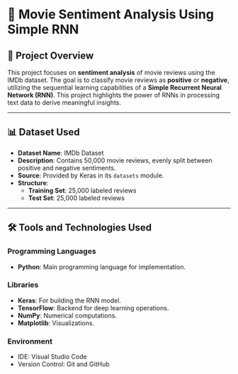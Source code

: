 # 🎥 Movie Sentiment Analysis Using Simple RNN

## 📌 Project Overview
This project focuses on **sentiment analysis** of movie reviews using the IMDb dataset. The goal is to classify movie reviews as **positive** or **negative**, utilizing the sequential learning capabilities of a **Simple Recurrent Neural Network (RNN)**. This project highlights the power of RNNs in processing text data to derive meaningful insights.

---

## 📊 Dataset Used
- **Dataset Name**: IMDb Dataset
- **Description**: Contains 50,000 movie reviews, evenly split between positive and negative sentiments.
- **Source**: Provided by Keras in its `datasets` module.
- **Structure**:
  - **Training Set**: 25,000 labeled reviews
  - **Test Set**: 25,000 labeled reviews

---

## 🛠️ Tools and Technologies Used

### **Programming Languages**
- **Python**: Main programming language for implementation.

### **Libraries**
- **Keras**: For building the RNN model.
- **TensorFlow**: Backend for deep learning operations.
- **NumPy**: Numerical computations.
- **Matplotlib**: Visualizations.

### **Environment**
- IDE: Visual Studio Code 
- Version Control: Git and GitHub


